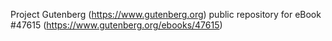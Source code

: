 Project Gutenberg (https://www.gutenberg.org) public repository for eBook #47615 (https://www.gutenberg.org/ebooks/47615)
